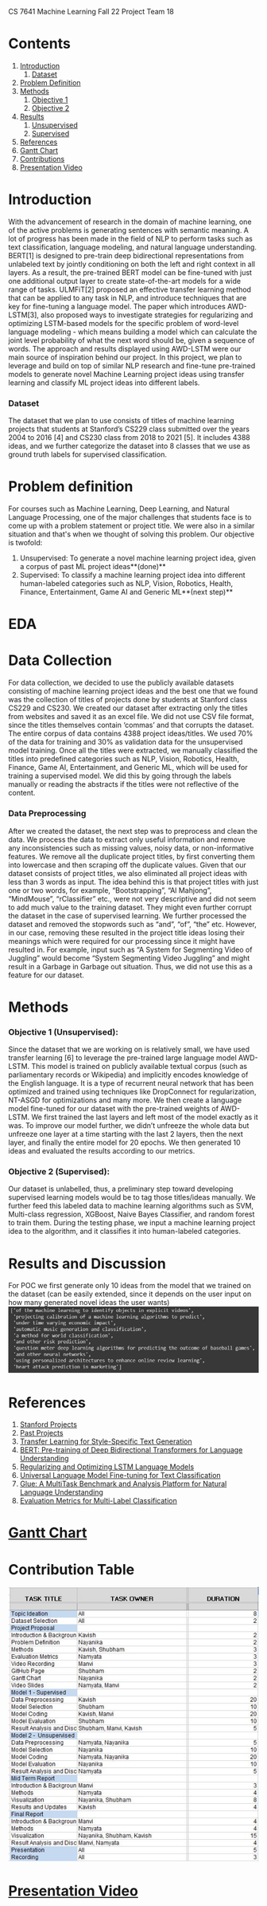 CS 7641 Machine Learning Fall 22
Project Team 18

# Contents
1. [Introduction](#introduction)
    1. [Dataset](#dataset)
2. [Problem Definition](#problem-definition)
3. [Methods](#methods)
    1. [Objective 1](#objective-1-unsupervised)
    2. [Objective 2](#objective-2-supervised)
4. [Results](#results)
    1. [Unsupervised](#unsupervised)
    2. [Supervised](#supervised)
5. [References](#references)
6. [Gantt Chart](#gantt-chart)
7. [Contributions](#contribution-table)
8. [Presentation Video](#presentation-video)

# Introduction 
With the advancement of research in the domain of machine learning, one of the active problems is generating sentences with semantic meaning. A lot of progress has been made in the field of NLP to perform tasks such as text classification, language modeling, and natural language understanding. BERT[1] is designed to pre-train deep bidirectional representations from unlabeled text by jointly conditioning on both the left and right context in all layers. As a result, the pre-trained BERT model can be fine-tuned with just one additional output layer to create state-of-the-art models for a wide range of tasks. ULMFiT[2] proposed an effective transfer learning method that can be applied to any task in NLP, and introduce techniques that are key for fine-tuning a language model. The paper which introduces AWD-LSTM[3], also proposed ways to investigate strategies for regularizing and optimizing LSTM-based models for the specific problem of word-level language modeling - which means building a model which can calculate the joint level probability of what the next word should be, given a sequence of words. The approach and results displayed using AWD-LSTM were our main source of inspiration behind our project. In this project, we plan to leverage and build on top of similar NLP research and fine-tune pre-trained models to generate novel Machine Learning project ideas using transfer learning and classify ML project ideas into different labels. 



### Dataset
The dataset that we plan to use consists of titles of machine learning projects that students at Stanford’s CS229 class submitted over the years 2004 to 2016 [4] and CS230 class from 2018 to 2021 [5]. It includes 4388 ideas, and we further categorize the dataset into 8 classes that we use as ground truth labels for supervised classification.

# Problem definition 
For courses such as Machine Learning, Deep Learning, and Natural Language Processing, one of the major challenges that students face is to come up with a problem statement or project title. We were also in a similar situation and that's when we thought of solving this problem. 
Our objective is twofold:
1. Unsupervised: To generate a novel machine learning project idea, given a corpus of past ML project ideas**(done)**
2. Supervised: To classify a machine learning project idea into different human-labeled categories such as NLP, Vision, Robotics, Health, Finance, Entertainment, Game AI and Generic ML**(next step)**

# EDA

# Data Collection
For data collection, we decided to use the publicly available datasets consisting of machine learning project ideas and the best one that we found was the collection of titles of projects done by students at Stanford class CS229 and CS230. We created our dataset after extracting only the titles from websites and saved it as an excel file. We did not use CSV file format, since the titles themselves contain ‘commas’ and that corrupts the dataset. The entire corpus of data contains 4388 project ideas/titles. We used 70% of the data for training and 30% as validation data for the unsupervised model training. Once all the titles were extracted, we manually classified the titles into predefined categories such as NLP, Vision, Robotics, Health, Finance, Game AI, Entertainment, and Generic ML, which will be used for training a supervised model. We did this by going through the labels manually or reading the abstracts if the titles were not reflective of the content. 

### Data Preprocessing
After we created the dataset, the next step was to preprocess and clean the data. We process the data to extract only useful information and remove any inconsistencies such as missing values, noisy data, or non-informative features. We remove all the duplicate project titles, by first converting them into lowercase and then scraping off the duplicate values. Given that our dataset consists of project titles, we also eliminated all project ideas with less than 3 words as input. The idea behind this is that project titles with just one or two words, for example, “Bootstrapping”, “Al Mahjong”, “MindMouse”, “rClassifier” etc.,  were not very descriptive and did not seem to add much value to the training dataset. They might even further corrupt the dataset in the case of supervised learning. We further processed the dataset and removed the stopwords such as “and”, “of”, “the” etc. However, in our case, removing these resulted in the project title ideas losing their meanings which were required for our processing since it might have resulted in. For example, input such as “A System for Segmenting Video of Juggling” would become “System Segmenting Video Juggling” and might result in a Garbage in Garbage out situation. Thus, we did not use this as a feature for our dataset. 


# Methods
### Objective 1 (Unsupervised):
Since the dataset that we are working on is relatively small, we have used transfer learning [6] to leverage the pre-trained large language model AWD-LSTM. This model is trained on publicly available textual corpus (such as parliamentary records or Wikipedia) and implicitly encodes knowledge of the English language. It is a type of recurrent neural network that has been optimized and trained using techniques like DropConnect for regularization, NT-ASGD for optimizations and many more. We then create a language model fine-tuned for our dataset with the pre-trained weights of AWD-LSTM. We first trained the last layers and left most of the model exactly as it was. To improve our model further, we didn’t unfreeze the whole data but unfreeze one layer at a time starting with the last 2 layers, then the next layer, and finally the entire model for 20 epochs. We then generated 10 ideas and evaluated the results according to our metrics.

### Objective 2 (Supervised):
Our dataset is unlabelled, thus, a preliminary step toward developing supervised learning models would be to tag those titles/ideas manually. We further feed this labeled data to machine learning algorithms such as SVM, Multi-class regression, XGBoost, Naive Bayes Classifier, and random forest to train them. During the testing phase, we input a machine learning project idea to the algorithm, and it classifies it into human-labeled categories.



# Results and Discussion

For POC we first generate only 10 ideas from the model that we trained on the dataset (can be easily extended, since it depends on the user input on how many generated novel ideas the user wants)
![results](results.jpg)

# References

1. [Stanford Projects](https://cs229.stanford.edu/projects2016)
2. [Past Projects](http://cs230.stanford.edu/past-projects/)
3. [Transfer Learning for Style-Specific Text Generation](https://nips2018creativity.github.io/doc/Transfer%20Learning%20for%20Style-Specific%20Text%20Generation.pdf)
4. [BERT: Pre-training of Deep Bidirectional Transformers for Language Understanding](https://arxiv.org/abs/1810.04805)
5. [Regularizing and Optimizing LSTM Language Models](https://arxiv.org/abs/1708.02182v1)
6. [Universal Language Model Fine-tuning for Text Classification](https://arxiv.org/abs/1801.06146)
7. [Glue: A MultiTask Benchmark and Analysis Platform for Natural Language Understanding](https://openreview.net/pdf?id=rJ4km2R5t7)
8. [Evaluation Metrics for Multi-Label Classification](https://medium.datadriveninvestor.com/a-survey-of-evaluation-metrics-for-multilabel-classification-bb16e8cd41cd)



# [Gantt Chart](https://docs.google.com/spreadsheets/d/1Ckuu6r8BdbIab1lo3kJkdjhAnlVZ6WLj/edit#gid=422388448)

# Contribution Table

![Table](table.JPG)

# [Presentation Video](https://www.youtube.com/watch?v=fOmfPSxn8Qg)

